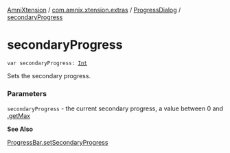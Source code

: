 [AmniXtension](../../index.md) / [com.amnix.xtension.extras](../index.md) / [ProgressDialog](index.md) / [secondaryProgress](./secondary-progress.md)

# secondaryProgress

`var secondaryProgress: `[`Int`](https://kotlinlang.org/api/latest/jvm/stdlib/kotlin/-int/index.html)

Sets the secondary progress.

### Parameters

`secondaryProgress` - the current secondary progress, a value between 0 and
[.getMax](#)

**See Also**

[ProgressBar.setSecondaryProgress](https://developer.android.com/reference/android/widget/ProgressBar.html#setSecondaryProgress(int))

